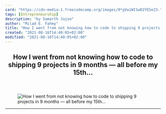 ```yaml
---
card: "https://cdn-media-1.freecodecamp.org/images/0*gVwiWI1wD2YESe23."
tags: [Entrepreneurship]
description: "by Samarth Jajoo"
author: "Milad E. Fahmy"
title: "How I went from not knowing how to code to shipping 9 projects in 9 months — all before my 15th…"
created: "2021-08-16T14:40:05+02:00"
modified: "2021-08-16T14:40:05+02:00"
---
```

<div class="site-wrapper">
<main id="site-main" class="site-main outer">
<div class="inner">
<article class="post-full post tag-entrepreneurship tag-life-lessons tag-tech tag-programming tag-technology ">
<header class="post-full-header">
<h1 class="post-full-title">How I went from not knowing how to code to shipping 9 projects in 9 months — all before my 15th…</h1>
</header>
<figure class="post-full-image">
<picture>
<source media="(max-width: 700px)" sizes="1px" srcset="data:image/gif;base64,R0lGODlhAQABAIAAAAAAAP///yH5BAEAAAAALAAAAAABAAEAAAIBRAA7 1w">
<source media="(min-width: 701px)" sizes="(max-width: 800px) 400px,
(max-width: 1170px) 700px,
1400px" srcset="https://cdn-media-1.freecodecamp.org/images/0*gVwiWI1wD2YESe23. 300w,
https://cdn-media-1.freecodecamp.org/images/0*gVwiWI1wD2YESe23. 600w,
https://cdn-media-1.freecodecamp.org/images/0*gVwiWI1wD2YESe23. 1000w,
https://cdn-media-1.freecodecamp.org/images/0*gVwiWI1wD2YESe23. 2000w">
<img onerror="this.style.display='none'" src="https://cdn-media-1.freecodecamp.org/images/0*gVwiWI1wD2YESe23." alt="How I went from not knowing how to code to shipping 9 projects in 9 months — all before my 15th…">
</picture>
</figure>
<section class="post-full-content">
<div class="post-content medium-migrated-article">
</div>
<hr>
</section>
</article>
</div>
</main>
</div>
<!-- Google Tag Manager (noscript) -->
<!-- End Google Tag Manager (noscript) -->
